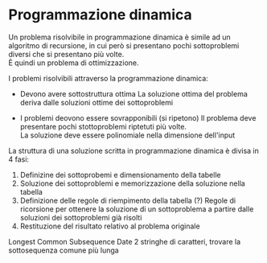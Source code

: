 # Programmazione dinamica

Un problema risolvibile in programmazione dinamica è simile ad un algoritmo di recursione, in cui però si presentano pochi sottoproblemi diversi che si presentano più volte.  
È quindi un problema di ottimizzazione.  

I problemi risolvibili attraverso la programmazione dinamica:

- Devono avere sottostruttura ottima
    La soluzione ottima del problema deriva dalle soluzioni ottime dei sottoproblemi

- I problemi deovono essere sovrapponibili (si ripetono)
    Il problema deve presentare pochi stottoproblemi riptetuti più volte.  
    La soluzione deve essere polinomiale nella dimensione dell'input

La struttura di una soluzione scritta in programmazione dinamica è divisa in 4 fasi:

1. Definizine dei sottoprobemi e dimensionamento della tabelle
2. Soluzione dei sottoproblemi e memorizzazione della soluzione nella tabella
3. Definizione delle regole di riempimento della tabella (?) 
    Regole di ricorsione per ottenere la soluzione di un sottoproblema a partire dalle soluzioni dei sottoproblemi già risolti
4. Restituzione del risultato relativo al problema originale


Longest Common Subsequence
Date 2 stringhe di caratteri, trovare la sottosequenza comune più lunga
